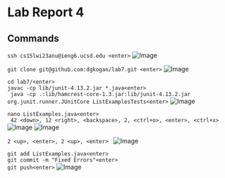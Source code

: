 # Lab Report 4

## Commands 


```ssh cs15lwi23anu@ieng6.ucsd.edu <enter>```
![Image][1]

```git clone git@github.com:dgkogan/lab7.git <enter>```
![Image][2]

```cd lab7/<enter> ```<br />```
javac -cp lib/junit-4.13.2.jar *.java<enter> ```<br />```
java -cp .:lib/hamcrest-core-1.3.jar:lib/junit-4.13.2.jar org.junit.runner.JUnitCore ListExamplesTests<enter>```
![Image][3]

```nano ListExamples.java<enter>```<br />```
42 <down>, 12 <right>, <backspace>, 2, <ctrl+o>, <enter>, <ctrl+x>```
![Image][4]
![Image][5]

```2 <up>, <enter>, 2 <up>, <enter> ```
![Image][6]

```git add ListExamples.java<enter> ```<br />```
git commit -m "Fixed Errors"<enter> ```<br />```
git push<enter> ```
![Image][7]

[1]: labReport41.png
[2]: labReport42.png
[3]: labReport43.png
[4]: labReport44.png
[5]: labReport45.png
[6]: labReport46.png
[7]: labReport47.png